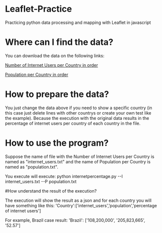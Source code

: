 # Leaflet-Practice
Practicing python data processing and mapping with Leaflet in javascript

# Where can I find the data?
You can download the data on the following links:

[Number of Internet Users per Country in order](https://www.cia.gov/library/publications/the-world-factbook/rankorder/rawdata_2153.txt)

[Population per Country in order](https://www.cia.gov/library/publications/the-world-factbook/rankorder/rawdata_2119.txt)

# How to prepare the data?
You just change the data above if you need to show a specific country (in this case just delete lines with other countrys or create your own test like the example). Because the execution with the original data results in the percentage of internet users per country of each country in the file.

# How to use the program?
Suppose the name of file with the  Number of Internet Users per Country is named as "internet\_users.txt" and the name of Population per Country is named as "population.txt".

You execute will execute:  python internetpercentage.py --I internet\_users.txt --P population.txt

#How understand the result of the execution?

The execution will show the result as a json and for each country you will have something like this:
'Country':['internet\_users','population','percentage of internet users']

For example, Brazil case result:
'Brazil': ['108,200,000', '205,823,665', '52.57']
